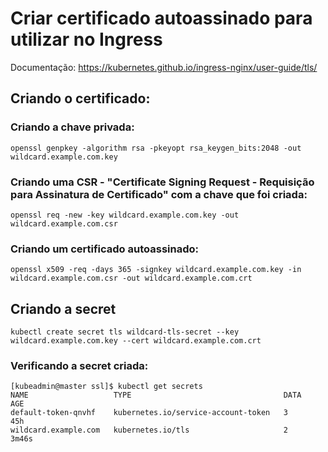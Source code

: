 # Criar certificado autoassinado para utilizar no Ingress

Documentação: https://kubernetes.github.io/ingress-nginx/user-guide/tls/


## Criando o certificado:
### Criando a chave privada:
```
openssl genpkey -algorithm rsa -pkeyopt rsa_keygen_bits:2048 -out wildcard.example.com.key
```


### Criando uma CSR - "Certificate Signing Request - Requisição para Assinatura de Certificado" com a chave que foi criada:
```
openssl req -new -key wildcard.example.com.key -out wildcard.example.com.csr
```


### Criando um certificado autoassinado:
```
openssl x509 -req -days 365 -signkey wildcard.example.com.key -in wildcard.example.com.csr -out wildcard.example.com.crt
```


## Criando a secret
```
kubectl create secret tls wildcard-tls-secret --key wildcard.example.com.key --cert wildcard.example.com.crt
```

### Verificando a secret criada:
```
[kubeadmin@master ssl]$ kubectl get secrets 
NAME                   TYPE                                  DATA   AGE
default-token-qnvhf    kubernetes.io/service-account-token   3      45h
wildcard.example.com   kubernetes.io/tls                     2      3m46s
```
